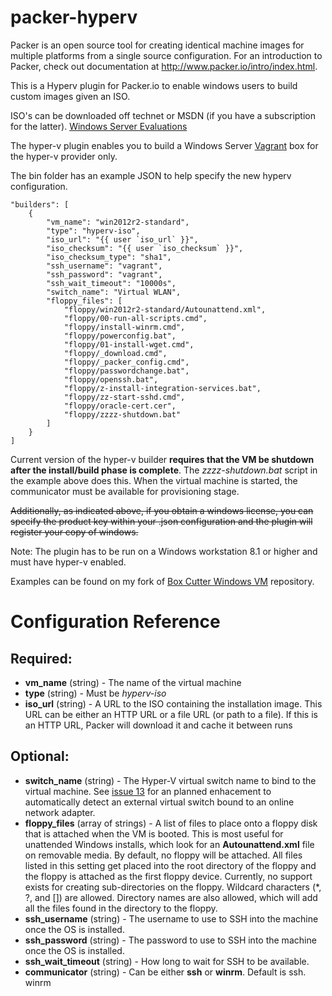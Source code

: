 packer-hyperv
=============

Packer is an open source tool for creating identical machine images for multiple platforms from a single source configuration. For an introduction to Packer, check out documentation at http://www.packer.io/intro/index.html.

This is a Hyperv plugin for Packer.io to enable windows users to build custom images given an ISO.

ISO's can be downloaded off technet or MSDN (if you have a subscription for the latter).
[Windows Server Evaluations](http://www.microsoft.com/en-us/evalcenter/evaluate-windows-server-2012-r2)

The hyper-v plugin enables you to build a Windows Server [Vagrant](https://www.vagrantup.com/) box for the hyper-v provider only. 

The bin folder has an example JSON to help specify the new hyperv configuration.

    "builders": [
        {
            "vm_name": "win2012r2-standard",
            "type": "hyperv-iso",
            "iso_url": "{{ user `iso_url` }}",
            "iso_checksum": "{{ user `iso_checksum` }}",
            "iso_checksum_type": "sha1",
            "ssh_username": "vagrant",
            "ssh_password": "vagrant",
            "ssh_wait_timeout": "10000s",
            "switch_name": "Virtual WLAN",
            "floppy_files": [
                "floppy/win2012r2-standard/Autounattend.xml",
                "floppy/00-run-all-scripts.cmd",
                "floppy/install-winrm.cmd",
                "floppy/powerconfig.bat",
                "floppy/01-install-wget.cmd",
                "floppy/_download.cmd",
                "floppy/_packer_config.cmd",
                "floppy/passwordchange.bat",
                "floppy/openssh.bat",
                "floppy/z-install-integration-services.bat",
                "floppy/zz-start-sshd.cmd",
                "floppy/oracle-cert.cer",
                "floppy/zzzz-shutdown.bat"
            ]
        }
    ]

Current version of the hyper-v builder **requires that the VM be shutdown after the install/build phase is complete**.  The *zzzz-shutdown.bat* script in the example above does this.  When the virtual machine is started, the communicator must be available for provisioning stage. 

~~Additionally, as indicated above, if you obtain a windows license, you can specify the product key within your .json configuration and the plugin will register your copy of windows.~~

Note: The plugin has to be run on a Windows workstation 8.1 or higher and must have hyper-v enabled. 

Examples can be found on my fork of [Box Cutter Windows VM](https://github.com/pbolduc/windows-vm) repository.


# Configuration Reference

## Required:

* **vm_name** (string) - The name of the virtual machine
* **type** (string) - Must be *hyperv-iso*
* **iso_url** (string) - A URL to the ISO containing the installation image. This URL can be either an HTTP URL or a file URL (or path to a file). If this is an HTTP URL, Packer will download it and cache it between runs

## Optional:

* **switch_name** (string) - The Hyper-V virtual switch name to bind to the virtual machine.  See [issue 13](https://github.com/pbolduc/packer-hyperv/issues/13) for an planned enhacement to automatically detect an external virtual switch bound to an online network adapter.
* **floppy_files** (array of strings) - A list of files to place onto a floppy disk that is attached when the VM is booted. This is most useful for unattended Windows installs, which look for an **Autounattend.xml** file on removable media. By default, no floppy will be attached. All files listed in this setting get placed into the root directory of the floppy and the floppy is attached as the first floppy device. Currently, no support exists for creating sub-directories on the floppy. Wildcard characters (*, ?, and []) are allowed. Directory names are also allowed, which will add all the files found in the directory to the floppy.
* **ssh_username** (string) - The username to use to SSH into the machine once the OS is installed.
* **ssh_password** (string) - The password to use to SSH into the machine once the OS is installed.
* **ssh_wait_timeout** (string) - How long to wait for SSH to be available.
* **communicator** (string) - Can be either **ssh** or **winrm**.  Default is ssh.  winrm 